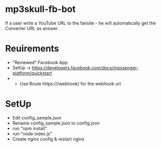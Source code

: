 # mp3skull-fb-bot
If a user write a YouTube URL to the fansite - he will automatically get the Converter URL as answer.

# Reuirements

* "Reviewed" Facebook App
* SetUp -> https://developers.facebook.com/docs/messenger-platform/quickstart
* * Use Route https://<your domain>/webhook/ for the webhook url

# SetUp

* Edit config_sample.json
* Rename config_sample.json to config.json
* run "npm install"
* run "node index.js"
* Create nginx config & restart nginx
